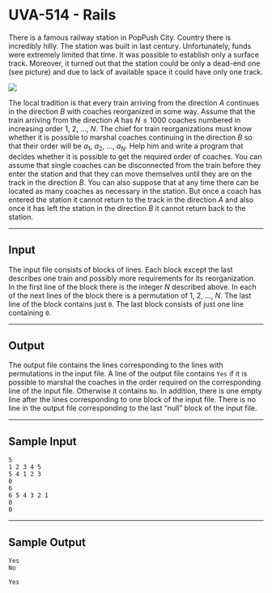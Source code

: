 # UVA-514 - Rails

There is a famous railway station in PopPush City. Country there is incredibly hilly. The station was built in last century. Unfortunately, funds were extremely limited that time. It was possible to establish only a surface track. Moreover, it turned out that the station could be only a dead-end one (see picture) and due to lack of available space it could have only one track.

![](https://i.imgur.com/NoKsIFZ.png)

The local tradition is that every train arriving from the direction $A$ continues in the direction $B$ with coaches reorganized in some way. Assume that the train arriving from the direction $A$ has $N \le 1000$ coaches numbered in increasing order $1$, $2$, ..., $N$. The chief for train reorganizations must know whether it is possible to marshal coaches continuing in the direction $B$ so that their order will be $a_1$, $a_2$, ..., $a_N$. Help him and write a program that decides whether it is possible to get the required order of coaches. You can assume that single coaches can be disconnected from the train before they enter the station and that they can move themselves until they are on the track in the direction $B$. You can also suppose that at any time there can be located as many coaches as necessary in the station. But once a coach has entered the station it cannot return to the track in the direction $A$ and also once it has left the station in the direction $B$ it cannot return back to the station.

---
## Input

The input file consists of blocks of lines. Each block except the last describes one train and possibly more requirements for its reorganization. In the first line of the block there is the integer $N$ described above. In each of the next lines of the block there is a permutation of $1$, $2$, ..., $N$. The last line of the block contains just `0`. The last block consists of just one line containing `0`.

---
## Output

The output file contains the lines corresponding to the lines with permutations in the input file. A line of the output file contains `Yes` if it is possible to marshal the coaches in the order required on the corresponding line of the input file. Otherwise it contains `No`. In addition, there is one empty line after the lines corresponding to one block of the input file. There is no line in the output file corresponding to the last “null” block of the input file.

---
## Sample Input

```
5
1 2 3 4 5
5 4 1 2 3
0
6
6 5 4 3 2 1
0
0
```

---
## Sample Output

```
Yes
No

Yes
```